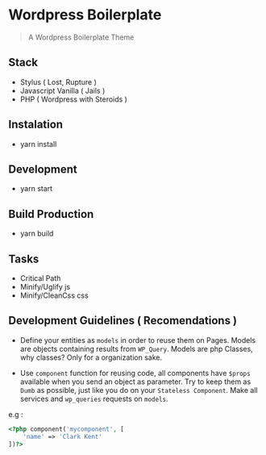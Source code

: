 # Wordpress Boilerplate

> A Wordpress Boilerplate Theme

## Stack
- Stylus ( Lost, Rupture )
- Javascript Vanilla ( Jails )
- PHP ( Wordpress with Steroids )

## Instalation
- yarn install

## Development
- yarn start

## Build Production
- yarn build

## Tasks 
- Critical Path
- Minify/Uglify js
- Minify/CleanCss css

## Development Guidelines ( Recomendations )

- Define your entities as `models` in order to reuse them on Pages. Models are objects containing results from `WP_Query`. Models are php Classes, why classes? Only for a organization sake.

- Use `component` function for reusing code, all components have `$props` available when you send an object as parameter. Try to keep them as `Dumb` as possible, just like you do on your `Stateless Component`. Make all services and `wp_queries` requests on `models`.

e.g :
```php
<?php component('mycomponent', [
	'name' => 'Clark Kent'
])?>
```
